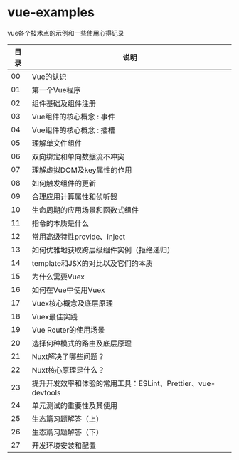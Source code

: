 # vue-examples
vue各个技术点的示例和一些使用心得记录

目录 | 说明
---|---
00 | Vue的认识
01 | 第一个Vue程序
02 | 组件基础及组件注册
03 | Vue组件的核心概念 : 事件 
04 | Vue组件的核心概念 : 插槽
05 | 理解单文件组件
06 | 双向绑定和单向数据流不冲突
07 | 理解虚拟DOM及key属性的作用
08 | 如何触发组件的更新
09 | 合理应用计算属性和侦听器
10 | 生命周期的应用场景和函数式组件
11 | 指令的本质是什么
12 | 常用高级特性provide、inject
13 | 如何优雅地获取跨层级组件实例（拒绝递归）
14 | template和JSX的对比以及它们的本质
15 | 为什么需要Vuex
16 | 如何在Vue中使用Vuex
17 | Vuex核心概念及底层原理
18 | Vuex最佳实践
19 | Vue Router的使用场景
20 | 选择何种模式的路由及底层原理
21 | Nuxt解决了哪些问题？
22 | Nuxt核心原理是什么？
23 | 提升开发效率和体验的常用工具：ESLint、Prettier、vue-devtools
24 | 单元测试的重要性及其使用
25 | 生态篇习题解答（上）
26 | 生态篇习题解答（下）
27 | 开发环境安装和配置
